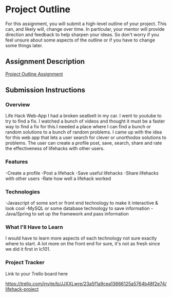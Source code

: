 # Project Outline
For this assignment, you will submit a high-level outline of your project. This can, and likely will, change over time. In particular, your mentor will provide direction and feedback to help sharpen your ideas. So don't worry if you feel unsure about some aspects of the outline or if you have to change some things later.

## Assignment Description
[Project Outline Assignment](https://education.launchcode.org/liftoff/modules/assignments/project-outline)

## Submission Instructions

### Overview

Life Hack Web-App
I had a broken seatbelt in my car. I went to youtube to try to find a fix. I watched a bunch of videos and thought it must be a faster way to find a fix for this.I needed a place where I can find a bunch or random solutions to a bunch of random problems. I came up with the idea for this web app that lets a user search for clever or unorthodox solutions to problems. The user can create a profile post, save, search, share and rate the effectiveness of lifehacks with other users.

### Features

-Create a profile
-Post a lifehack
-Save useful lifehacks
-Share lifehacks with other users
-Rate how well a lifehack worked

### Technologies

-Javascript of some sort or front end technology to make it interactive & look cool 
-MySQL or some database technology to save information
-Java/Spring to set up the framework and pass information

### What I'll Have to Learn

I would have to learn more aspects of each technology not sure exactly where to start. A lot more on the front end for sure, it's not as fresh since we did it first in lc101.

### Project Tracker
Link to your Trello board here

https://trello.com/invite/b/JJXXLwre/23a5f1a9cea13666125a5764b48f2e74/lifehack-project
